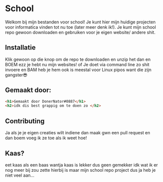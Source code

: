 # School

Welkom bij mijn bestanden voor school!
Je kunt hier mijn huidige projecten voor informatica vinden tot nu toe (later meer denk ik!).
Je kunt mijn school repo gewoon downloaden en gebruiken voor je eigen website/ andere shit.


## Installatie

Klik gewoon op die knop om de repo te downloaden en unzip het dan en BOEM ezz je hebt nu mijn websites!
of
Je doet via command line zo shit invoere en BAM heb je hem ook is meestal voor Linux pipos want die zijn gangster😎


## Gemaakt door:

```html
<h1>Gemaakt door DonerNator#0887</h1>
<h2>idk dis best grappig om te doen zo </h2>

```

## Contributing
Ja als je je eigen creaties wilt indiene dan maak gwn een pull request en dan boem voeg ik ze toe als ik weet hoe!


## Kaas?
eet kaas als een baas wantja kaas is lekker dus geen gemekker 
idk wat ik er nog meer bij zou zette hierbij is maar mijn school repo project dus ja heb je niet veel aan...